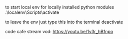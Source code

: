 










to start local env for locally installed python modules
.\localenv\Scripts\activate


to leave the env just type this into the terminal
deactivate

code cafe stream vod:
https://youtu.be/1v3r_hB1npo